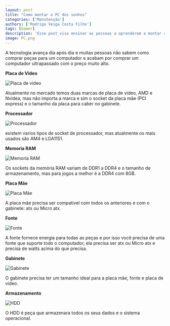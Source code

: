 ```yaml
---
layout: post
title: "Como montar o PC dos sonhos"
categories: ['Manutenção']
authors: ['Rodrigo Veiga Costa Filho'] 
tags: [Gamer]
description: 'Esse post visa ensinar as pessoas a aprenderem a montar computadores'
image: PC.png
---
```

A tecnologia avança dia após dia e muitas pessoas não sabem como comprar peças para um computador e acabam por comprar um computador ultrapassado com o preço muito alto.

**Placa de Video**

![Placa de video](/42/images/post/PlacaDeVideo.jpg)

Atualmente no mercado temos duas marcas de placa de video, AMD e Nvidea, mas não importa a marca e sim o socket da placa mãe (PCI express) e o tamanho da placa para caber no gabinete.

**Processador** 

![Processador](/42/images/post/Processador.jpeg)

existem varios tipos de socket de processador, mas atualmente os mais usados são AM4 e LGA1151.

**Memoria RAM**

![Memoria RAM](/42/images/post/RAM.jpg)

Os sockets da memória RAM variam de DDR1 a DDR4 e o tamanho de armazenamento, mas para jogos a melhor é a DDR4 com 8GB.

**Placa Mãe**

![Placa Mãe](/42/images/post/PlacaM.jpeg)

A placa mãe precisa ser compativel com todos os anteriores e com o gabinete: atx ou Micro atx.

**Fonte**

![Fonte](/42/images/post/Fonte.jpeg)

A fonte fornece energia para todas as peças e por isso você precisa de uma fonte que suporte todo o computador, ela precisa ser atx ou Micro atx e precisa de watts acima do que precisa.

**Gabinete**

![Gabinete](/42/images/post/Gabinete.jpg)

O gabinete precisa ter um tamanho ideal para a placa mãe, fonte e placa de video.

**Armazenamento**

![HDD](/42/images/post/HDD.png)

O HDD é peça que armazenara todos os seus dados e o sistema operacional.





















 
